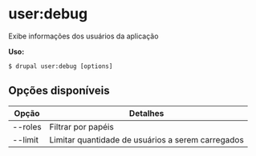 # user:debug
Exibe informações dos usuários da aplicação

**Uso:**
```
$ drupal user:debug [options] 
```

## Opções disponíveis
Opção | Detalhes
-------|-------------
--roles | Filtrar por papéis
--limit | Limitar quantidade de usuários a serem carregados

